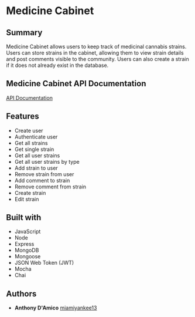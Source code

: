 # Medicine Cabinet

## Summary
Medicine Cabinet allows users to keep track of medicinal cannabis strains.
Users can store strains in the cabinet, allowing them to view strain details and post comments visible to the community. Users can also create a strain if it does not already exist in the database.

## Medicine Cabinet API Documentation
[API Documentation](https://miamiyankee13.github.io/api-docs-medicine-cabinet/#introduction)

## Features
* Create user
* Authenticate user
* Get all strains
* Get single strain
* Get all user strains
* Get all user strains by type
* Add strain to user
* Remove strain from user
* Add comment to strain
* Remove comment from strain
* Create strain
* Edit strain

## Built with
* JavaScript
* Node
* Express
* MongoDB
* Mongoose
* JSON Web Token (JWT)
* Mocha
* Chai

## Authors
* **Anthony D'Amico** [miamiyankee13](https://github.com/miamiyankee13)